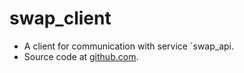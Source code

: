 # swap_client

* A client for communication with service `swap_api.
* Source code at [github.com](https://github.com/launchzone/swap_client).
